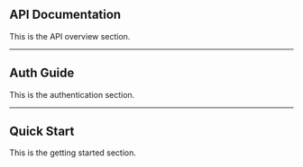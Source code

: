 ## API Documentation

This is the API overview section.

---

## Auth Guide

This is the authentication section.

---

## Quick Start

This is the getting started section.